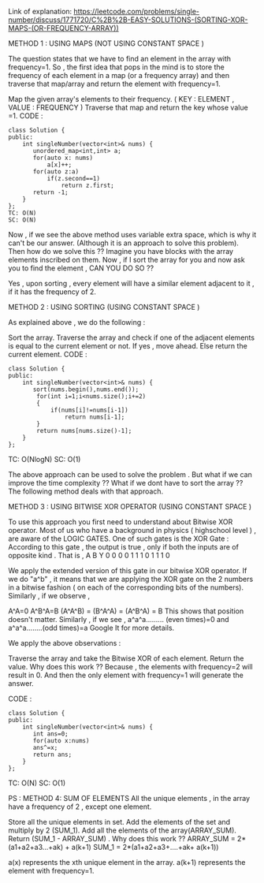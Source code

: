 Link of explanation: https://leetcode.com/problems/single-number/discuss/1771720/C%2B%2B-EASY-SOLUTIONS-(SORTING-XOR-MAPS-(OR-FREQUENCY-ARRAY))

METHOD 1 : USING MAPS (NOT USING CONSTANT SPACE )

The question states that we have to find an element in the array with frequency=1.
So , the first idea that pops in the mind is to store the frequency of each element in a map (or a frequency array) and then traverse that map/array and return the element with frequency=1.

Map the given array's elements to their frequency. ( KEY : ELEMENT , VALUE : FREQUENCY )
Traverse that map and return the key whose value =1.
CODE :
```
class Solution {
public:
    int singleNumber(vector<int>& nums) { 
       unordered_map<int,int> a;
	   for(auto x: nums)
		   a[x]++;
	   for(auto z:a)
		   if(z.second==1)
			   return z.first;
	   return -1;
    }
};
TC: O(N)
SC: O(N)
```

Now , if we see the above method uses variable extra space, which is why it can't be our answer.
(Although it is an approach to solve this problem).
Then how do we solve this ??
Imagine you have blocks with the array elements inscribed on them. Now , if I sort the array for you and now ask you to find the element , CAN YOU DO SO ??

Yes , upon sorting , every element will have a similar element adjacent to it , if it has the frequency of 2.


METHOD 2 : USING SORTING (USING CONSTANT SPACE )

As explained above , we do the following :

Sort the array.
Traverse the array and check if one of the adjacent elements is equal to the current element or not.
If yes , move ahead. Else return the current element.
CODE :
```
class Solution {
public:
    int singleNumber(vector<int>& nums) { 
       sort(nums.begin(),nums.end());
        for(int i=1;i<nums.size();i+=2)
        {
            if(nums[i]!=nums[i-1])
                return nums[i-1];
        }
        return nums[nums.size()-1];
    }
};
```
TC: O(NlogN)
SC: O(1)

The above approach can be used to solve the problem . But what if we can improve the time complexity ??
What if we dont have to sort the array ??
The following method deals with that approach.

METHOD 3 : USING BITWISE XOR OPERATOR (USING CONSTANT SPACE )

To use this approach you first need to understand about Bitwise XOR operator.
Most of us who have a background in physics ( highschool level ) , are aware of the LOGIC GATES.
One of such gates is the XOR Gate :
According to this gate , the output is true , only if both the inputs are of opposite kind .
That is ,
A B Y
0 0 0
0 1 1
1 0 1
1 1 0

We apply the extended version of this gate in our bitwise XOR operator.
If we do "a^b" , it means that we are applying the XOR gate on the 2 numbers in a bitwise fashion ( on each of the corresponding bits of the numbers).
Similarly , if we observe ,

A^A=0
A^B^A=B
(A^A^B) = (B^A^A) = (A^B^A) = B This shows that position doesn't matter.
Similarly , if we see , a^a^a......... (even times)=0 and a^a^a........(odd times)=a
Google It for more details.

We apply the above observations :

Traverse the array and take the Bitwise XOR of each element.
Return the value.
Why does this work ??
Because , the elements with frequency=2 will result in 0. And then the only element with frequency=1 will generate the answer.

CODE :
```
class Solution {
public:
    int singleNumber(vector<int>& nums) { 
       int ans=0;
	   for(auto x:nums)
	   ans^=x;
	   return ans;
    }
};
```
TC: O(N)
SC: O(1)

PS : METHOD 4: SUM OF ELEMENTS
All the unique elements , in the array have a frequency of 2 , except one element.

Store all the unique elements in set.
Add the elements of the set and multiply by 2 (SUM_1).
Add all the elements of the array(ARRAY_SUM).
Return (SUM_1 - ARRAY_SUM) .
Why does this work ??
ARRAY_SUM = 2*(a1+a2+a3...+ak) + a(k+1)
SUM_1 = 2*(a1+a2+a3+....+ak+ a(k+1))

a(x) represents the xth unique element in the array.
a(k+1) represents the element with frequency=1.
​
